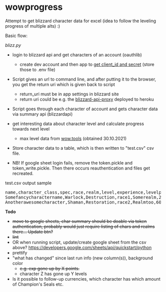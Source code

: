 # wowprogress

Attempt to get blizzard character data for excel  (idea to follow the leveling progress of multiple alts) :)


Basic flow:


_blizz.py_

- login to blizzard api and get characters of an account  (oauthlib)
     - create dev account and then app to [get client_id and secret](https://develop.battle.net/documentation/guides/using-oauth) (store those to .env file)   
 - Script gives an url to command line, and after putting it to the browser, you get the return uri which is given back to script
     - return_uri must be in app settings in blizzard site
     - return uri could be e.g. the [blizzard-api-proxy](https://github.com/francis-schiavo/blizzard-api-proxy) deployed to heroku 
- Script goes through each character of account and gets character data via summary api (blizzardapi)
- get interesting data about character level and calculate progress towards next level
    - max level data from [wow.tools](https://wow.tools/files/#search=gametables%2Fxp.txt&page=1&sort=0&desc=asc) (obtained 30.10.2021)
    
- Store character data to a table, which is then written to "test.csv" csv file.

- NB! If google sheet login fails, remove the token.pickle and token_write.pickle. Then there occurs
reauthentication and files get recreated.



test.csv output sample
<pre>
name,character_class,spec,race,realm,level,experience,levelpros,level%,renown,ilvl
Somefancycharactername,Warlock,Destruction,race1,Somerealm,24,24824,0.8902,89.02,0,26
Anotherawesomecharacter,Shaman,Restoration,race2,Realmtoo,60,0,0.0000,0.00,80,246
</pre>




**Todo**

- ~~move to google sheets, char summary should be doable via token authentication, probably would just require listing of chars and realms there... Update btn?~~
- ~~lint~~
- OR when running script, update/create google sheet from the csv above? https://developers.google.com/sheets/api/quickstart/python
- prettify
- "what has changed" since last run info (new column(s)), background color
     * ~~e.g. exp gone up by X points.~~
     * character Z has gone up Y levels
- Is it possible to follow-up currencies, which character has which amount of Champion's Seals etc.






